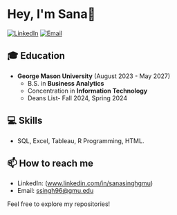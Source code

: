 # Hey, I'm Sana👋

[![LinkedIn](https://img.shields.io/badge/LinkedIn-Connect-blue)](www.linkedin.com/in/sanasinghgmu)
[![Email](https://img.shields.io/badge/Email-Contact-red)](mailto:ssingh96@gmu.edu)

## 🎓 Education
- **George Mason University** (August 2023 - May 2027)
  - B.S. in **Business Analytics**
  - Concentration in **Information Technology**
  - Deans List- Fall 2024, Spring 2024 

## 💻 Skills
- SQL, Excel, Tableau, R Programming, HTML.

## 📫 How to reach me
- LinkedIn: (www.linkedin.com/in/sanasinghgmu)
- Email: ssingh96@gmu.edu

Feel free to explore my repositories!
